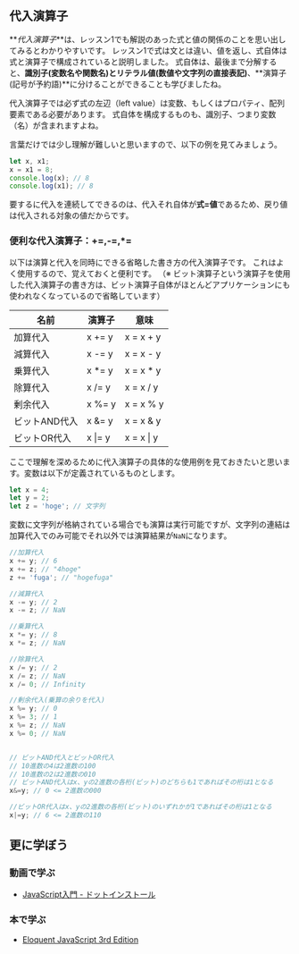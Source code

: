 ## 代入演算子

**_代入演算子_**は、レッスン1でも解説のあった式と値の関係のことを思い出してみるとわかりやすいです。
レッスン1で式は文とは違い、値を返し、式自体は式と演算子で構成されていると説明しました。
式自体は、最後まで分解すると、**識別子(変数名や関数名)**と**リテラル値(数値や文字列の直接表記)**、**演算子(記号が予約語)**に分けることができることも学びましたね。

代入演算子では必ず式の左辺（left value）は変数、もしくはプロパティ、配列要素である必要があります。
式自体を構成するものも、識別子、つまり変数（名）が含まれますよね。

言葉だけでは少し理解が難しいと思いますので、以下の例を見てみましょう。

```js
let x, x1;
x = x1 = 8;
console.log(x); // 8
console.log(x1); // 8
```

要するに代入を連続してできるのは、代入それ自体が**式=値**であるため、戻り値は代入される対象の値だからです。

### 便利な代入演算子：+=,-=,\*=

以下は演算と代入を同時にできる省略した書き方の代入演算子です。
これはよく使用するので、覚えておくと便利です。
（※ ビット演算子という演算子を使用した代入演算子の書き方は、ビット演算子自体がほとんどアプリケーションにも使われなくなっているので省略しています）

|名前| 演算子 | 意味 |
| -------- | -------- | -------- |
| 加算代入 | x += y | x = x + y |
| 減算代入 | x -= y | x = x - y |
| 乗算代入 | x *= y | x = x * y |
| 除算代入 | x /= y | x = x / y |
| 剰余代入 | x %= y | x = x % y |
| ビットAND代入 | x &= y | x = x & y |
| ビットOR代入 | x &#124;= y | x = x &#124; y |

ここで理解を深めるために代入演算子の具体的な使用例を見ておきたいと思います。変数は以下が定義されているものとします。
```js
let x = 4;
let y = 2;
let z = 'hoge'; // 文字列
```
変数に文字列が格納されている場合でも演算は実行可能ですが、文字列の連結は加算代入でのみ可能でそれ以外では演算結果が`NaN`になります。
```js
//加算代入
x += y; // 6
x += z; // "4hoge"
z += 'fuga'; // "hogefuga"

//減算代入
x -= y; // 2
x -= z; // NaN

//乗算代入
x *= y; // 8
x *= z; // NaN

//除算代入
x /= y; // 2
x /= z; // NaN
x /= 0; // Infinity

//剰余代入(乗算の余りを代入)
x %= y; // 0
x %= 3; // 1
x %= z; // NaN
x %= 0; // NaN


// ビットAND代入とビットOR代入
// 10進数の4は2進数の100
// 10進数の2は2進数の010
// ビットAND代入はx、yの2進数の各桁(ビット)のどちらも1であればその桁は1となる
x&=y; // 0 <= 2進数の000

//ビットOR代入はx、yの2進数の各桁(ビット)のいずれかが1であればその桁は1となる
x|=y; // 6 <= 2進数の110
```

## 更に学ぼう

### 動画で学ぶ

- [JavaScript入門 - ドットインストール](https://dotinstall.com/lessons/basic_javascript_v2)

### 本で学ぶ

- [Eloquent JavaScript 3rd Edition](http://eloquentjavascript.net/)
